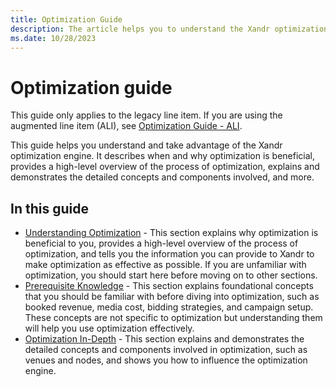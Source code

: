 ```yaml
---
title: Optimization Guide
description: The article helps you to understand the Xandr optimization engine.
ms.date: 10/28/2023
---
```


# Optimization guide

This guide only applies to the legacy line item. If you are using the augmented line item (ALI), see [Optimization Guide - ALI](optimization-guide-ali.md).

This guide helps you understand and take advantage of the Xandr optimization engine. It describes when and why optimization is beneficial, provides a high-level overview of the
process of optimization, explains and demonstrates the detailed concepts and components involved, and more.

## In this guide

- [Understanding Optimization](understanding-optimization.md) - This section explains why optimization is beneficial to you, provides a high-level overview of the process of
  optimization, and tells you the information you can provide to Xandr to make optimization as effective as possible. If you are unfamiliar with optimization, you should start
  here before moving on to other sections.
- [Prerequisite Knowledge](prerequisite-knowledge.md) - This section explains foundational concepts that you should be familiar with before diving into optimization, such as
  booked revenue, media cost, bidding strategies, and campaign setup. These concepts are not specific to optimization but understanding them
  will help you use optimization effectively.
- [Optimization In-Depth](optimization-in-depth.md) - This section explains and demonstrates the detailed concepts and components involved in optimization, such as venues and
  nodes, and shows you how to influence the optimization engine.

